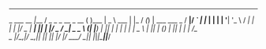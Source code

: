 _            _____                  _       ____        _    __ _ _           
_  ___  __ _|___ / _   _ _ __ _ __ ( )___  |  _ \  ___ | |_ / _(_) | ___  ___ 
_ / __|/ _` | |_ \| | | | '__| '_ \ \/ __| | | | |/ _ \| __| |_| | |/ _ \/ __|
_ \__ \ (_| |___) | |_| | |  | | | | \__ \ | |_| | (_) | |_|  _| | |  __/\__ \
_ |___/\__,_|____/ \__,_|_|  |_| |_| |___/ |____/ \___/ \__|_| |_|_|\___||___/
                                                                             
